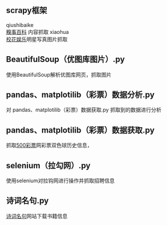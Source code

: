 ## scrapy框架  
qiushibaike  
 [糗事百科](http://www.qiushibaike.com/text/) 内容抓取
xiaohua  
 [校花娱乐](http://www.521609.com/)明星写真图片抓取  
## BeautifulSoup（优图库图片）.py
使用BeautifulSoup解析优图库网页，抓取图片
## pandas、matplotilib（彩票）数据分析.py
对 pandas、matplotilib（彩票）数据获取.py 抓取到的数据进行分析
## pandas、matplotilib（彩票）数据获取.py
抓取[500彩票](https://datachart.500.com)网彩票双色球历史信息，
## selenium（拉勾网）.py
使用selenium对拉钩网进行操作并抓取招聘信息
## 诗词名句.py
[诗词名句](https://www.shicimingju.com/)网站下载书籍信息
